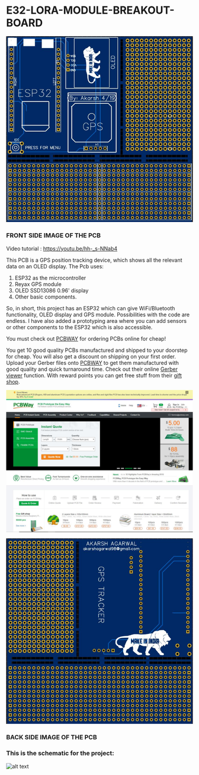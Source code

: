 # E32-LORA-MODULE-BREAKOUT-BOARD

![alt text](https://github.com/akarsh98/ESP32-Dev-Board-with-GPS-and-OLED-Display/blob/master/pics/pcb_f.JPG?raw=true)
###                                              FRONT SIDE IMAGE OF THE PCB

Video tutorial : https://youtu.be/hh-_s-NNab4

This PCB is a GPS position tracking device, which shows all the relevant data on an OLED display.
The Pcb uses:
1) ESP32 as the microcontroller
2) Reyax GPS module
3) OLED SSD13086 0.96' display
4) Other basic components.

So, in short, this project has an ESP32 which can give WiFi/Bluetooth functionality, OLED display and GPS module. Possibilities with the code are endless. I have also added a prototyping area where you can add sensors or other components to the ESP32 which is also accessible.

You must check out [PCBWAY](https://www.pcbway.com/) for ordering PCBs online for cheap!

You get 10 good quality PCBs manufactured and shipped to your doorstep for cheap. You will also get a discount on shipping on your first order. Upload your Gerber files onto [PCBWAY](https://www.pcbway.com/) to get them manufactured with good quality and quick turnaround time.
Check out their online [Gerber viewer](https://www.pcbway.com/project/OnlineGerberViewer.html) function. With reward points you can get free stuff from their [gift shop](https://www.pcbway.com/project/gifts.html).

![alt text](https://github.com/akarsh98/ESP32-LoRa-Relay-Control-Code-and-Circuit/blob/master/screenshots/PCBWAY.JPG?raw=true)

![alt text](https://github.com/akarsh98/ESP32-Dev-Board-with-GPS-and-OLED-Display/blob/master/pics/pcb_b.JPG?raw=true)
###                                              BACK SIDE IMAGE OF THE PCB

### This is the schematic for the project:

![alt text](https://github.com/akarsh98/ESP32-GPS-tracker/blob/master/pics/3.JPG?raw=true)
